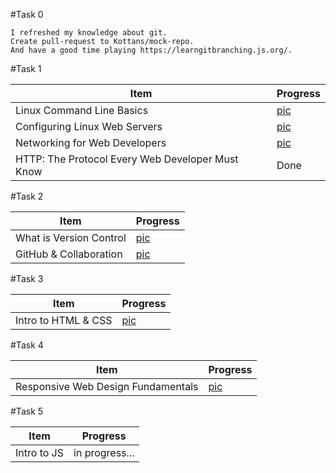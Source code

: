 #Task 0

    I refreshed my knowledge about git.
    Create pull-request to Kottans/mock-repo.
    And have a good time playing https://learngitbranching.js.org/.
  
#Task 1
  
|Item|Progress|
|----|--------|
|Linux Command Line Basics|[pic](Task_1/Linux_Command_Line_Basics.jpg)|
|Configuring Linux Web Servers|[pic](Task_1/Configuring_Linux_Web_Servers.jpg)|
|Networking for Web Developers|[pic](Task_1/Networking_for_Web_Developers.jpg)|
|HTTP: The Protocol Every Web Developer Must Know|Done|
    
#Task 2
    
|Item|Progress|
|----|--------|
|What is Version Control|[pic](Task_2/What_is_Version_Control.jpg)|
|GitHub & Collaboration|[pic](Task_2/GitHub_&_Collaboration.jpg)|

#Task 3

|Item|Progress|
|----|--------|
|Intro to HTML & CSS|[pic](Task_3/Intro_to_HTML_&_CSS.jpg)|

#Task 4

|Item|Progress|
|----|--------|
|Responsive Web Design Fundamentals|[pic](Task_4/Responsive_Web_Design_Fundamentals.png)|

#Task 5

|Item|Progress|
|----|--------|
|Intro to JS|in progress...|